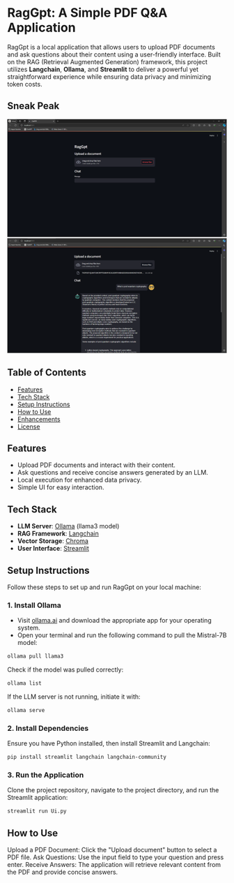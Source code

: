 # RagGpt: A Simple PDF Q&A Application

RagGpt is a local application that allows users to upload PDF documents and ask questions about their content using a user-friendly interface. Built on the RAG (Retrieval Augmented Generation) framework, this project utilizes **Langchain**, **Ollama**, and **Streamlit** to deliver a powerful yet straightforward experience while ensuring data privacy and minimizing token costs.


## Sneak Peak
![Sneak Peak](./imgs/Ui.png)
![Sneak Peak](./imgs/Answer.png)

## Table of Contents

- [Features](#features)
- [Tech Stack](#tech-stack)
- [Setup Instructions](#setup-instructions)
- [How to Use](#how-to-use)
- [Enhancements](#enhancements)
- [License](#license)

## Features

- Upload PDF documents and interact with their content.
- Ask questions and receive concise answers generated by an LLM.
- Local execution for enhanced data privacy.
- Simple UI for easy interaction.

## Tech Stack

- **LLM Server**: [Ollama](https://ollama.ai) (llama3 model)
- **RAG Framework**: [Langchain](https://langchain.com)
- **Vector Storage**: [Chroma](https://chroma.io)
- **User Interface**: [Streamlit](https://streamlit.io)

## Setup Instructions

Follow these steps to set up and run RagGpt on your local machine:

### 1. Install Ollama

- Visit [ollama.ai](https://ollama.ai) and download the appropriate app for your operating system.
- Open your terminal and run the following command to pull the Mistral-7B model:

```bash
ollama pull llama3
```
Check if the model was pulled correctly:

```bash
ollama list
```

If the LLM server is not running, initiate it with:

```bash
ollama serve
```
### 2. Install Dependencies
Ensure you have Python installed, then install Streamlit and Langchain:

```bash
pip install streamlit langchain langchain-community
```
### 3. Run the Application
Clone the project repository, navigate to the project directory, and run the Streamlit application:

```bash
streamlit run Ui.py
```
## How to Use
Upload a PDF Document: Click the "Upload document" button to select a PDF file.
Ask Questions: Use the input field to type your question and press enter.
Receive Answers: The application will retrieve relevant content from the PDF and provide concise answers.